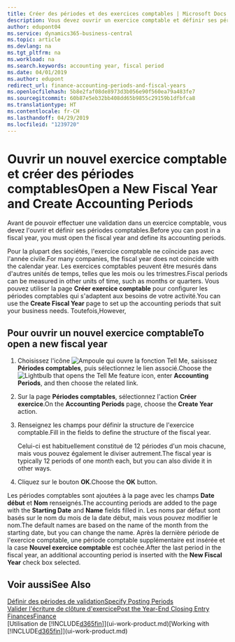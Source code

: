 ```yaml
---
title: Créer des périodes et des exercices comptables | Microsoft Docs
description: Vous devez ouvrir un exercice comptable et définir ses périodes comptables avant de pouvoir y effectuer une validation.
author: edupont04
ms.service: dynamics365-business-central
ms.topic: article
ms.devlang: na
ms.tgt_pltfrm: na
ms.workload: na
ms.search.keywords: accounting year, fiscal period
ms.date: 04/01/2019
ms.author: edupont
redirect_url: finance-accounting-periods-and-fiscal-years
ms.openlocfilehash: 5b8e2faf08de8973d3b056e90f560ea79a483fe7
ms.sourcegitcommit: 60b87e5eb32bb408dd65b9855c29159b1dfbfca8
ms.translationtype: HT
ms.contentlocale: fr-CH
ms.lasthandoff: 04/29/2019
ms.locfileid: "1239720"
---
```

# <a name="open-a-new-fiscal-year-and-create-accounting-periods"></a><span data-ttu-id="72786-103">Ouvrir un nouvel exercice comptable et créer des périodes comptables</span><span class="sxs-lookup"><span data-stu-id="72786-103">Open a New Fiscal Year and Create Accounting Periods</span></span>
<span data-ttu-id="72786-104">Avant de pouvoir effectuer une validation dans un exercice comptable, vous devez l'ouvrir et définir ses périodes comptables.</span><span class="sxs-lookup"><span data-stu-id="72786-104">Before you can post in a fiscal year, you must open the fiscal year and define its accounting periods.</span></span>  

<span data-ttu-id="72786-105">Pour la plupart des sociétés, l'exercice comptable ne coïncide pas avec l'année civile.</span><span class="sxs-lookup"><span data-stu-id="72786-105">For many companies, the fiscal year does not coincide with the calendar year.</span></span> <span data-ttu-id="72786-106">Les exercices comptables peuvent être mesurés dans d'autres unités de temps, telles que les mois ou les trimestres.</span><span class="sxs-lookup"><span data-stu-id="72786-106">Fiscal periods can be measured in other units of time, such as months or quarters.</span></span> <span data-ttu-id="72786-107">Vous pouvez utiliser la page **Créer exercice comptable** pour configurer les périodes comptables qui s'adaptent aux besoins de votre activité.</span><span class="sxs-lookup"><span data-stu-id="72786-107">You can use the **Create Fiscal Year** page to set up the accounting periods that suit your business needs.</span></span> <span data-ttu-id="72786-108">Toutefois,</span><span class="sxs-lookup"><span data-stu-id="72786-108">However,</span></span>   

## <a name="to-open-a-new-fiscal-year"></a><span data-ttu-id="72786-109">Pour ouvrir un nouvel exercice comptable</span><span class="sxs-lookup"><span data-stu-id="72786-109">To open a new fiscal year</span></span>
1. <span data-ttu-id="72786-110">Choisissez l'icône ![Ampoule qui ouvre la fonction Tell Me](media/ui-search/search_small.png "Dites-moi ce que vous voulez faire"), saisissez **Périodes comptables**, puis sélectionnez le lien associé.</span><span class="sxs-lookup"><span data-stu-id="72786-110">Choose the ![Lightbulb that opens the Tell Me feature](media/ui-search/search_small.png "Tell me what you want to do") icon, enter **Accounting Periods**, and then choose the related link.</span></span>
2. <span data-ttu-id="72786-111">Sur la page **Périodes comptables**, sélectionnez l'action **Créer exercice**.</span><span class="sxs-lookup"><span data-stu-id="72786-111">On the **Accounting Periods** page, choose the **Create Year** action.</span></span>
3. <span data-ttu-id="72786-112">Renseignez les champs pour définir la structure de l'exercice comptable.</span><span class="sxs-lookup"><span data-stu-id="72786-112">Fill in the fields to define the structure of the fiscal year.</span></span>

    <span data-ttu-id="72786-113">Celui-ci est habituellement constitué de 12 périodes d'un mois chacune, mais vous pouvez également le diviser autrement.</span><span class="sxs-lookup"><span data-stu-id="72786-113">The fiscal year is typically 12 periods of one month each, but you can also divide it in other ways.</span></span>
4. <span data-ttu-id="72786-114">Cliquez sur le bouton **OK**.</span><span class="sxs-lookup"><span data-stu-id="72786-114">Choose the **OK** button.</span></span>

<span data-ttu-id="72786-115">Les périodes comptables sont ajoutées à la page avec les champs **Date début** et **Nom** renseignés.</span><span class="sxs-lookup"><span data-stu-id="72786-115">The accounting periods are added to the page with the **Starting Date** and **Name** fields filled in.</span></span> <span data-ttu-id="72786-116">Les noms par défaut sont basés sur le nom du mois de la date début, mais vous pouvez modifier le nom.</span><span class="sxs-lookup"><span data-stu-id="72786-116">The default names are based on the name of the month from the starting date, but you can change the name.</span></span> <span data-ttu-id="72786-117">Après la dernière période de l'exercice comptable, une période comptable supplémentaire est insérée et la case **Nouvel exercice comptable** est cochée.</span><span class="sxs-lookup"><span data-stu-id="72786-117">After the last period in the fiscal year, an additional accounting period is inserted with the **New Fiscal Year** check box selected.</span></span>  


## <a name="see-also"></a><span data-ttu-id="72786-118">Voir aussi</span><span class="sxs-lookup"><span data-stu-id="72786-118">See Also</span></span>
[<span data-ttu-id="72786-119">Définir des périodes de validation</span><span class="sxs-lookup"><span data-stu-id="72786-119">Specify Posting Periods</span></span>](finance-how-specify-posting-periods.md)  
[<span data-ttu-id="72786-120">Valider l'écriture de clôture d'exercice</span><span class="sxs-lookup"><span data-stu-id="72786-120">Post the Year-End Closing Entry</span></span>](year-how-post-year-end-close-entry.md)  
[<span data-ttu-id="72786-121">Finances</span><span class="sxs-lookup"><span data-stu-id="72786-121">Finance</span></span>](finance.md)  
<span data-ttu-id="72786-122">[Utilisation de [!INCLUDE[d365fin](includes/d365fin_md.md)]](ui-work-product.md)</span><span class="sxs-lookup"><span data-stu-id="72786-122">[Working with [!INCLUDE[d365fin](includes/d365fin_md.md)]](ui-work-product.md)</span></span>
